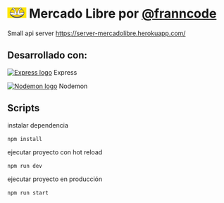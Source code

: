 # <img src="./logo.png" alt="Logo" height="24px" > Mercado Libre por [@franncode](https://www.linkedin.com/in/franncode/)

Small api server https://server-mercadolibre.herokuapp.com/<br/>

## Desarrollado con:

<a href="http://expressjs.com/"><img src="https://camo.githubusercontent.com/fc61dcbdb7a6e49d3adecc12194b24ab20dfa25b/68747470733a2f2f692e636c6f756475702e636f6d2f7a6659366c4c376546612d3330303078333030302e706e67" alt="Express logo" height="22px"/></a> Express

<a href="https://nodemon.io/"><img src="https://user-images.githubusercontent.com/13700/35731649-652807e8-080e-11e8-88fd-1b2f6d553b2d.png" alt="Nodemon logo" height="22px"/></a> Nodemon

## Scripts

instalar dependencia

```
npm install
```

ejecutar proyecto con hot reload

```
npm run dev
```

ejecutar proyecto en producción

```
npm run start
```
